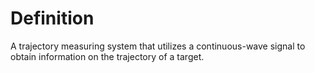 # Definition

A trajectory measuring system that utilizes a continuous-wave signal to
obtain information on the trajectory of a target.
